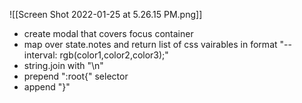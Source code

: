 ![[Screen Shot 2022-01-25 at 5.26.15 PM.png]]

* create modal that covers focus container
* map over state.notes and return list of css vairables in format "--interval: rgb(color1,color2,color3);"
* string.join with "\n"
* prepend ":root{" selector
* append "}"